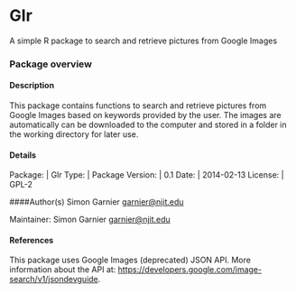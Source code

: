 GIr
===

A simple R package to search and retrieve pictures from Google Images

### Package overview

#### Description
This package contains functions to search and retrieve pictures from Google Images based on keywords provided by the user. The images are automatically can be downloaded to the computer and stored in a folder in the working directory for later use.

#### Details
Package:  | GIr
Type:     | Package
Version:  | 0.1
Date:     | 2014-02-13
License:  | GPL-2

####Author(s)
Simon Garnier <garnier@njit.edu>

Maintainer: Simon Garnier <garnier@njit.edu>

#### References
This package uses Google Images (deprecated) JSON API. More information about the API at: https://developers.google.com/image-search/v1/jsondevguide.